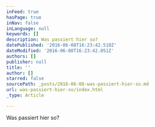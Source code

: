 ```yaml
---
inFeed: true
hasPage: true
inNav: false
inLanguage: null
keywords: []
description: Was passiert hier so?
datePublished: '2016-06-08T16:23:42.510Z'
dateModified: '2016-06-08T16:23:42.051Z'
authors: []
publisher: null
title: ''
author: []
starred: false
sourcePath: _posts/2016-06-08-was-passiert-hier-so.md
url: was-passiert-hier-so/index.html
_type: Article

---
```

Was passiert hier so?